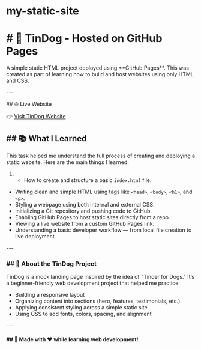 # my-static-site
<h1># 🐶 TinDog - Hosted on GitHub Pages</h1>

<p>A simple static HTML project deployed using **GitHub Pages**. This was created as part of learning how to build and host websites using only HTML and CSS.

---</p>

<p>## 🌐 Live Website

👉 [Visit TinDog Website](https://amangoswami177.github.io/my-static-site/)

<h2>## 📚 What I Learned</h2>

<P>This task helped me understand the full process of creating and deploying a static website. Here are the main things I learned:

1. - How to create and structure a basic `index.html` file.
- Writing clean and simple HTML using tags like `<head>`, `<body>`, `<h1>`, and `<p>`.
- Styling a webpage using both internal and external CSS.
- Initializing a Git repository and pushing code to GitHub.
- Enabling GitHub Pages to host static sites directly from a repo.
- Viewing a live website from a custom GitHub Pages link.
- Understanding a basic developer workflow — from local file creation to live deployment.

--- </P>

<h3>## 🐾 About the TinDog Project</h3>

<p>TinDog is a mock landing page inspired by the idea of "Tinder for Dogs." It’s a beginner-friendly web development project that helped me practice:

- Building a responsive layout
- Organizing content into sections (hero, features, testimonials, etc.)
- Applying consistent styling across a simple static site
- Using CSS to add fonts, colors, spacing, and alignment

---</p>

<h4>## 🚀 Made with ❤️ while learning web development!</h4>
